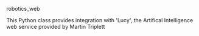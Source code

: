 robotics_web

This Python class provides integration with 'Lucy', the Artifical Intelligence web service provided by Martin Triplett